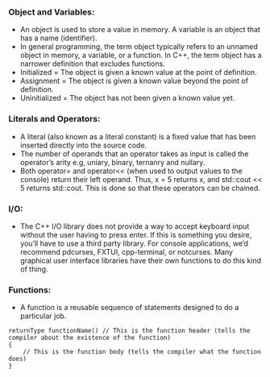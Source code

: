 ### Object and Variables:
- An object is used to store a value in memory. A variable is an object that has a name (identifier).
- In general programming, the term object typically refers to an unnamed object in memory, a variable, or a function. In C++, the term object has a narrower definition that excludes functions.
- Initialized = The object is given a known value at the point of definition.
- Assignment = The object is given a known value beyond the point of definition.
- Uninitialized = The object has not been given a known value yet.

### Literals and Operators:
- A literal (also known as a literal constant) is a fixed value that has been inserted directly into the source code.
- The number of operands that an operator takes as input is called the operator’s arity e.g,
uniary, binary, ternanry and nullary.
- Both operator= and operator<< (when used to output values to the console) return their left operand.
Thus, x = 5 returns x, and std::cout << 5 returns std::cout. This is done so that these operators can be chained.


### I/O:
- The C++ I/O library does not provide a way to accept keyboard input without the user having to press enter.
If this is something you desire, you’ll have to use a third party library. For console applications, we’d recommend pdcurses, FXTUI, cpp-terminal, or notcurses. Many graphical user interface libraries have their own functions to do this kind of thing.


### Functions:
- A function is a reusable sequence of statements designed to do a particular job.
```
returnType functionName() // This is the function header (tells the compiler about the existence of the function)
{
    // This is the function body (tells the compiler what the function does)
}
```
